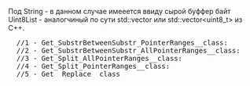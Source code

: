   Под String - в данном случае имееется ввиду сырой буффер байт Uint8List - аналогчиный по сути std::vector<unsigned char> или std::vector<uint8_t> из C++.

<pre>
  //1 - Get_SubstrBetweenSubstr_PointerRanges__class:             Это класс, который ищет подстроки между указанной левой и правой подстрокой и возвращает указатели на найденные подстроки.  
  //2 - Get_SubstrBetweenSubstr_AllPointerRanges__class:          Эта функия точно так же, как и "Get_SubstrBetweenSubstr_PointerRanges__class" возвращает указатели на подстроки между подстроками, НО ДОПОЛНИТЕЛЬНО возвращает еще указатели и их размеры на сами Ограничевающме подстроки, и то, что между ними.  
  //3 - Get_Split_AllPointerRanges__class:                        Эта функция Split - разделения строки по заданной подстроке на ВСЕ диапазоны, вообщем функция возвращает указатели и размеры по ВСЕМ разделенным диапазонам  
  //4 - Get_Split_PointerRanges__class:                           Эта функция Split - разделения строки по заданной подстроке на диапазоны, вообщем функция возвращает указатели и размеры на диапазоны разделения.  
  //5 - Get__Replace__class                                       Это класс замены подстроки на указанную подстроку.  
</pre>
